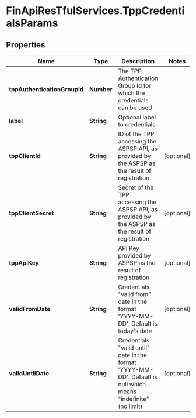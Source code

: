 # FinApiResTfulServices.TppCredentialsParams

## Properties
Name | Type | Description | Notes
------------ | ------------- | ------------- | -------------
**tppAuthenticationGroupId** | **Number** | The TPP Authentication Group Id for which the credentials can be used | 
**label** | **String** | Optional label to credentials | 
**tppClientId** | **String** | ID of the TPP accessing the ASPSP API, as provided by the ASPSP as the result of registration | [optional] 
**tppClientSecret** | **String** | Secret of the TPP accessing the ASPSP API, as provided by the ASPSP as the result of registration | [optional] 
**tppApiKey** | **String** | API Key provided by ASPSP  as the result of registration | [optional] 
**validFromDate** | **String** | Credentials \"valid from\" date in the format 'YYYY-MM-DD'. Default is today's date | [optional] 
**validUntilDate** | **String** | Credentials \"valid until\" date in the format 'YYYY-MM-DD'. Default is null which means \"indefinite\" (no limit) | [optional] 



